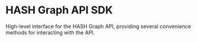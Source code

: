# HASH Graph API SDK

High-level interface for the HASH Graph API, providing several convenience methods for interacting with the API.
